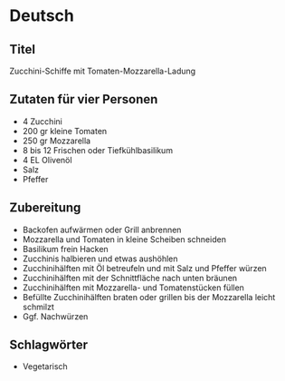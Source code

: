 # Deutsch

## Titel

Zucchini-Schiffe mit Tomaten-Mozzarella-Ladung

## Zutaten für vier Personen

* 4 Zucchini
* 200 gr kleine Tomaten
* 250 gr Mozzarella
* 8 bis 12 Frischen oder Tiefkühlbasilikum
* 4 EL Olivenöl
* Salz
* Pfeffer

## Zubereitung

* Backofen aufwärmen oder Grill anbrennen
* Mozzarella und Tomaten in kleine Scheiben schneiden
* Basilikum frein Hacken
* Zucchinis halbieren und etwas aushöhlen
* Zucchinihälften mit Öl betreufeln und mit Salz und Pfeffer würzen
* Zucchinihälften mit der Schnittfläche nach unten bräunen
* Zucchinihälften mit Mozzarella- und Tomatenstücken füllen
* Befüllte Zucchinihälften braten oder grillen bis der Mozzarella leicht schmilzt
* Ggf. Nachwürzen

## Schlagwörter

* Vegetarisch
